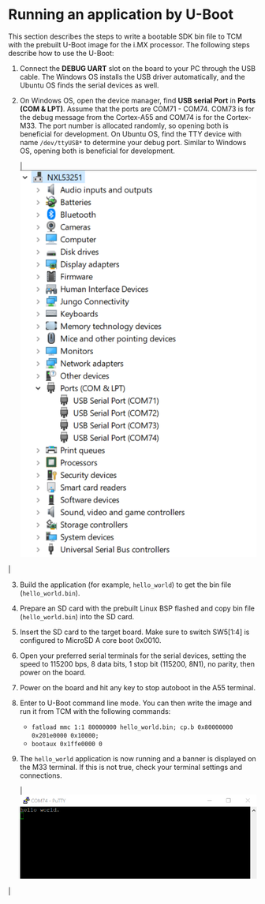 # Running an application by U-Boot

This section describes the steps to write a bootable SDK bin file to TCM with the prebuilt U-Boot image for the i.MX processor. The following steps describe how to use the U-Boot:

1.  Connect the **DEBUG UART** slot on the board to your PC through the USB cable. The Windows OS installs the USB driver automatically, and the Ubuntu OS finds the serial devices as well.
2.  On Windows OS, open the device manager, find **USB serial Port** in **Ports \(COM & LPT\)**. Assume that the ports are COM71 - COM74. COM73 is for the debug message from the Cortex-A55 and COM74 is for the Cortex-M33. The port number is allocated randomly, so opening both is beneficial for development. On Ubuntu OS, find the TTY device with name `/dev/ttyUSB*` to determine your debug port. Similar to Windows OS, opening both is beneficial for development.

    |![](../images/determine_com_port_target_board_imx8mp.png "Determining the COM Port of target board")

|

3.  Build the application \(for example, `hello_world`\) to get the bin file \(`hello_world.bin`\).
4.  Prepare an SD card with the prebuilt Linux BSP flashed and copy bin file \(`hello_world.bin`\) into the SD card.
5.  Insert the SD card to the target board. Make sure to switch SW5\[1:4\] is configured to MicroSD A core boot 0x0010.
6.  Open your preferred serial terminals for the serial devices, setting the speed to 115200 bps, 8 data bits, 1 stop bit \(115200, 8N1\), no parity, then power on the board.
7.  Power on the board and hit any key to stop autoboot in the A55 terminal.
8.  Enter to U-Boot command line mode. You can then write the image and run it from TCM with the following commands:
    -   `fatload mmc 1:1 80000000 hello_world.bin; cp.b 0x80000000 0x201e0000 0x10000;`
    -   `bootaux 0x1ffe0000 0`
9.  The `hello_world` application is now running and a banner is displayed on the M33 terminal. If this is not true, check your terminal settings and connections.

    |![](../images/hello_world_demo_running_on_cortex_m4_core_imx8mp.png "Hello world demo running on Cortex-M33 core")

|


